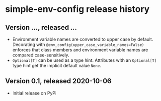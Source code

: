 # simple-env-config release history

## Version ..., released ...
* Environment variable names are converted to upper case by default. Decorating
  with `@env_config(upper_case_variable_names=False)` enforces that class
  members and environment variable names are compared case-sensitively.
* `Optional[T]` can be used as a type hint. Attributes with an `Optional[T]`
  type hint get the implicit default value `None`.

## Version 0.1, released 2020-10-06
* Initial release on PyPI
